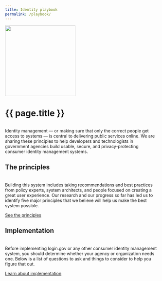 ```yaml
---
title: Identity playbook
permalink: /playbook/
---
```


<div class="bg-navy">
  <div class="container cntnr-wide px2 py5">
    <img alt="" width="231" class="mt1 mx4 right md-show" src="{{ '/assets/img/playbook-landing.svg' | prepend: site.baseurl }}">
    <h1 class="mt0 mb1 white">
      {{ page.title }}
    </h1><img alt="" class="mb3" src="{{ '/assets/img/hr-red-2.svg' | relative_url }}">
    <p class="overflow-hidden white fs-20p serif">
      Identity management — or making sure that only the correct people get access to systems — is central to delivering public services online. We are sharing these principles to help developers and technologists in government agencies build usable, secure, and privacy-protecting consumer identity management systems.
    </p>
  </div>
</div>

<div class="bg-white">
  <div class="container cntnr-wide px2 pt4 pb5">
    <div class="clearfix mxn3">
      <div class="sm-col sm-col-6 px3">
        <h2 class="mt0 blue">The principles</h2>
        <img alt="" class="mb2" src="{{ '/assets/img/hr-red-3.svg' | relative_url }}" height="6">
        <p class="mb3">Building this system includes taking recommendations and best practices from policy experts, system architects, and people focused on creating a great user experience. Our research and our progress so far has led us to identify five major principles that we believe will help us make the best system possible.</p>
        <p><a href="{{ '/playbook/principles/' | relative_url }}" class="btn btn-primary btn-wide mb2">See the principles</a></p>
      </div>
      <div class="sm-col sm-col-6 px3">
        <h2 class="mt0 blue">Implementation</h2>
        <img alt="" class="mb2" src="{{ '/assets/img/hr-red-4.svg' | relative_url }}" height="6">
        <p class="mb3">Before implementing login.gov or any other consumer identity management system, you should determine whether your agency or organization needs one. Below is a list of questions to ask and things to consider to help you figure that out.</p>
        <p><a href="{{ '/playbook/implementation/' | relative_url }}" class="btn btn-primary btn-wide mb2">Learn about implementation</a></p>
      </div>
    </div>
  </div>
</div>
